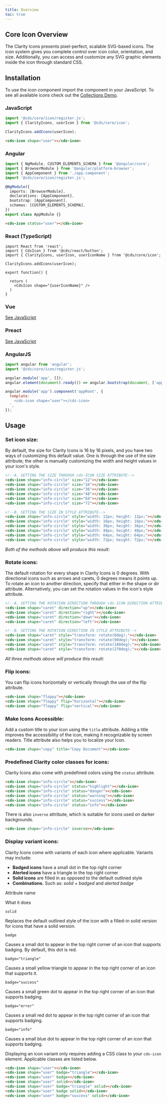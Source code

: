 ```yaml
---
title: Overview
toc: true
---
```


## Core Icon Overview

The Clarity Icons presents pixel-perfect, scalable SVG-based icons. The icon system gives you complete control over icon color, orientation, and size. Additionally, you can access and customize any SVG graphic elements inside the icon through standard CSS.

## Installation

To use the icon component import the component in your JavaScript.
To see all available icons check out the [Collections Demo](/foundation/icons).

### JavaScript

<doc-code>

```javascript
import '@cds/core/icon/register.js';
import { ClarityIcons, userIcon } from '@cds/core/icon';

ClarityIcons.addIcons(userIcon);
```

</doc-code>

<doc-code>

```html
<cds-icon shape="user"></cds-icon>
```

</doc-code>

### Angular

<doc-code>

```typescript
import { NgModule, CUSTOM_ELEMENTS_SCHEMA } from '@angular/core';
import { BrowserModule } from '@angular/platform-browser';
import { AppComponent } from './app.component';
import '@cds/core/icon/register.js';

@NgModule({
  imports: [BrowserModule],
  declarations: [AppComponent],
  bootstrap: [AppComponent],
  schemas: [CUSTOM_ELEMENTS_SCHEMA],
})
export class AppModule {}
```

</doc-code>

<doc-code>

```html
<cds-icon status="user"></cds-icon>
```

</doc-code>

### React (TypeScript)

<doc-code>

```tsx
import React from 'react';
import { CdsIcon } from '@cds/react/button';
import { ClarityIcons, userIcon, userIconName } from '@cds/core/icon';

ClarityIcons.addIcons(userIcon);

export function() {

  return (
    <CdsIcon shape="{userIconName}" />
  )
}
```

</doc-code>

### Vue

[See JavaScript](#javascript)

### Preact

[See JavaScript](#javascript)

### AngularJS

<doc-code>

```javascript
import angular from 'angular';
import '@cds/core/icon/register.js';

angular.module('app', []);
angular.element(document).ready(() => angular.bootstrap(document, ['app']));

angular.module('app').component('appRoot', {
  template: `
    <cds-icon shape="user"></cds-icon>
  `,
});
```

</doc-code>

## Usage

### Set icon size:

By default, the size for Clarity Icons is 16 by 16 pixels, and you have two ways of customizing this default value. One is through the use of the size attribute; the other is manually customizing the width and height values in your icon's style.

<doc-code>

```html
<!--A. SETTING THE SIZE THROUGH cds-ICON SIZE ATTRIBUTE-->
<cds-icon shape="info-circle" size="12"></cds-icon>
<cds-icon shape="info-circle" size="16"></cds-icon>
<cds-icon shape="info-circle" size="36"></cds-icon>
<cds-icon shape="info-circle" size="48"></cds-icon>
<cds-icon shape="info-circle" size="64"></cds-icon>
<cds-icon shape="info-circle" size="72"></cds-icon>

<!--B. SETTING THE SIZE IN STYLE ATTRIBUTE-->
<cds-icon shape="info-circle" style="width: 12px; height: 12px;"></cds-icon>
<cds-icon shape="info-circle" style="width: 16px; height: 16px;"></cds-icon>
<cds-icon shape="info-circle" style="width: 36px; height: 36px;"></cds-icon>
<cds-icon shape="info-circle" style="width: 48px; height: 48px;"></cds-icon>
<cds-icon shape="info-circle" style="width: 64px; height: 64px;"></cds-icon>
<cds-icon shape="info-circle" style="width: 72px; height: 72px;"></cds-icon>
```

</doc-code>

_Both of the methods above will produce this result:_

### Rotate icons:

The default rotation for every shape in Clarity Icons is 0 degrees. With directional icons such as arrows and carets, 0 degrees means it points up. To rotate an icon to another direction, specify that either in the shape or dir attribute. Alternatively, you can set the rotation values in the icon's style attribute.

<doc-code>

```html
<!--A. SETTING THE ROTATION DIRECTION THROUGH cds-ICON DIRECTION ATTRIBUTE-->
<cds-icon shape="caret" direction="up"></cds-icon>
<cds-icon shape="caret" direction="right"></ccds-icon>
<cds-icon shape="caret" direction="down"></cds-icon>
<cds-icon shape="caret" direction="left"></cds-icon>

<!--B. SETTING THE ROTATION DIRECTION IN STYLE ATTRIBUTE-->
<cds-icon shape="caret" style="transform: rotate(0deg);"></cds-icon>
<cds-icon shape="caret" style="transform: rotate(90deg);"></cds-icon>
<cds-icon shape="caret" style="transform: rotate(180deg);"></cds-icon>
<cds-icon shape="caret" style="transform: rotate(270deg);"></cds-icon>
```

</doc-code>

_All three methods above will produce this result:_

### Flip icons:

You can flip icons horizontally or vertically through the use of the flip attribute.

<doc-code>

```html
<cds-icon shape="floppy"></cds-icon>
<cds-icon shape="floppy" flip="horizontal"></cds-icon>
<cds-icon shape="floppy" flip="vertical"></cds-icon>
```

</doc-code>

### Make Icons Accessible:

Add a custom title to your icon using the `title` attribute. Adding a title improves the accessibility of the icon, making it recognizable by screen readers. Title attribute also helps you to localize your Icon.

<doc-code>

```html
<cds-icon shape="copy" title="Copy Document"></cds-icon>
```

</doc-code>

### Predefined Clarity color classes for icons:

Clarity Icons also come with predefined colors using the `status` attribute.

<doc-code>

```html
<cds-icon shape="info-circle"></cds-icon>
<cds-icon shape="info-circle" status="highlight"></cds-icon>
<cds-icon shape="info-circle" status="danger"></cds-icon>
<cds-icon shape="info-circle" status="warning"></cds-icon>
<cds-icon shape="info-circle" status="success"></cds-icon>
<cds-icon shape="info-circle" status="info"></cds-icon>
```

</doc-code>

There is also `inverse` attribute, which is suitable for icons used on darker backgrounds.

<doc-code>

```html
<cds-icon shape="info-circle" inverse></cds-icon>
```

</doc-code>

### Display variant icons:

Clarity Icons come with variants of each icon where applicable. Variants may include:

- **Badged icons** have a small dot in the top right corner
- **Alerted icons** have a triangle in the top right corner
- **Solid icons** are filled in as opposed to the default outlined style
- **Combinations.** Such as: _solid + badged_ and _alerted badge_

Attribute name

What it does

`solid`

Replaces the default outlined style of the icon with a filled-in solid version for icons that have a solid version.

`badge`

Causes a small dot to appear in the top right corner of an icon that supports badging. By default, this dot is red.

`badge="triangle"`

Causes a small yellow triangle to appear in the top right corner of an icon that supports it.

`badge="success"`

Causes a small green dot to appear in the top right corner of an icon that supports badging.

`badge="error"`

Causes a small red dot to appear in the top right corner of an icon that supports badging.

`badge="info"`

Causes a small blue dot to appear in the top right corner of an icon that supports badging.

Displaying an icon variant only requires adding a CSS class to your `cds-icon` element. Applicable classes are listed below.

<doc-code>

```html
<cds-icon shape="user"></cds-icon>
<cds-icon shape="user" badge="triangle"></cds-icon>
<cds-icon shape="user" badge></cds-icon>
<cds-icon shape="user" solid></cds-icon>
<cds-icon shape="user" badge="triangle" solid></cds-icon>
<cds-icon shape="user" badge solid></cds-icon>
<cds-icon shape="user" badge="success" solid></cds-icon>
```

</doc-code>
